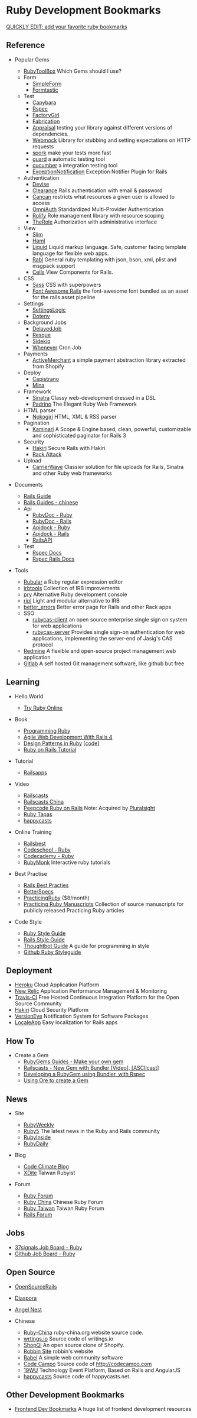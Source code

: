 # Ruby Development Bookmarks

[QUICKLY EDIT: add your favorite ruby bookmarks](https://github.com/saberma/ruby-dev-bookmarks/edit/master/README.md)

## Reference

+ Popular Gems
    + [RubyToolBox](https://www.ruby-toolbox.com) Which Gems should I use?
    + Form
        + [SimpleForm](https://github.com/plataformatec/simple_form)
        + [Formtastic](https://github.com/justinfrench/formtastic)
    + Test
        + [Capybara](https://github.com/jnicklas/capybara)
        + [Rspec](https://github.com/rspec/rspec-core)
        + [FactoryGirl](https://github.com/thoughtbot/factory_girl)
        + [Fabrication](https://github.com/paulelliott/fabrication)
        + [Appraisal](https://github.com/thoughtbot/appraisal) testing your library against different versions of dependencies.
        + [Webmock](https://github.com/bblimke/webmock) Library for stubbing and setting expectations on HTTP requests 
        + [spork](https://github.com/sporkrb/spork) make your tests more fast
        + [guard](https://github.com/guard/guard) a automatic testing tool
        + [cucumber](https://github.com/cucumber/cucumber)  a integration testing tool
        + [ExceptionNotification](https://github.com/smartinez87/exception_notification) Exception Notifier Plugin for Rails
    + Authentication
        + [Devise](https://github.com/plataformatec/devise)
        + [Clearance](https://github.com/thoughtbot/clearance) Rails authentication with email & password
        + [Cancan](https://github.com/ryanb/cancan) restricts what resources a given user is allowed to access
        + [OmniAuth](https://github.com/intridea/omniauth) Standardized Multi-Provider Authentication
        + [Rolify](https://github.com/EppO/rolify) Role management library with resource scoping
        + [TheRole](https://github.com/the-teacher/the_role) Authorization with administrative interface
    + View
        + [Slim](https://github.com/slim-template/slim)
        + [Haml](https://github.com/haml/haml)
        + [Liquid](https://github.com/Shopify/liquid) Liquid markup language. Safe, customer facing template language for flexible web apps.
        + [Rabl](https://github.com/nesquena/rabl) General ruby templating with json, bson, xml, plist and msgpack support
        + [Cells](https://github.com/apotonick/cells) View Components for Rails.
    + CSS
        + [Sass](http://sass-lang.com/) CSS with superpowers
        + [Font Awesome Rails](https://github.com/bokmann/font-awesome-rails) the font-awesome font bundled as an asset for the rails asset pipeline
    + Settings
        + [SettingsLogic](https://github.com/binarylogic/settingslogic)
        + [Dotenv](https://github.com/bkeepers/dotenv)
    + Background Jobs
        + [DelayedJob](https://github.com/collectiveidea/delayed_job)
        + [Resque](https://github.com/resque/resque)
        + [Sidekiq](https://github.com/mperham/sidekiq)
        + [Whenever](https://github.com/javan/whenever) Cron Job
    + Payments
        + [ActiveMerchant](https://github.com/Shopify/active_merchant) a simple payment abstraction library extracted from Shopify
    + Deploy
        + [Capistrano](https://github.com/capistrano/capistrano)
        + [Mina](https://github.com/nadarei/mina)
    + Framework
        + [Sinatra](http://www.sinatrarb.com/) Classy web-development dressed in a DSL
        + [Padrino](http://www.padrinorb.com/) The Elegant Ruby Web Framework
    + HTML parser
        + [Nokogiri](https://github.com/sparklemotion/nokogiri) HTML, XML & RSS parser
    + Pagination
        + [Kaminari](https://github.com/amatsuda/kaminari) A Scope & Engine based, clean, powerful, customizable and sophisticated paginator for Rails 3
    + Security
        + [Hakiri](https://github.com/vasinov/hakiri_cli) Secure Rails with Hakiri
        + [Rack Attack](https://github.com/kickstarter/rack-attack)
    + Upload
        + [CarrierWave](https://github.com/carrierwaveuploader/carrierwave) Classier solution for file uploads for Rails, Sinatra and other Ruby web frameworks

+ Documents
    + [Rails Guide](http://guides.rubyonrails.org/)
    + [Rails Guides - chinese](http://guides.ruby-china.org)
    + Api
        + [RubyDoc - Ruby](http://rubydoc.info/stdlib/core/frames)
        + [RubyDoc - Rails](http://rubydoc.info/docs/rails/3.2.8/frames)
        + [Apidock - Ruby](http://apidock.com/ruby)
        + [Apidock - Rails](http://apidock.com/rails)
        + [RailsAPI](http://api.rubyonrails.org/)
    + Test
        + [Rspec Docs](https://www.relishapp.com/rspec/rspec-core/docs)
        + [Rspec Rails Docs](https://www.relishapp.com/rspec/rspec-rails/docs)

+ Tools
    + [Rubular](http://rubular.com) a Ruby regular expression editor
    + [irbtools](https://github.com/janlelis/irbtools) Collection of IRB improvements
    + [pry](https://github.com/pry/pry) Alternative Ruby development console
    + [ripl](https://github.com/cldwalker/ripl) Light and modular alternative to IRB
    + [better_errors](https://github.com/charliesome/better_errors) Better error page for Rails and other Rack apps
    + SSO
      + [rubycas-client](https://github.com/rubycas/rubycas-client) an open source enterprise single sign on system for web applications
      + [rubycas-server](https://github.com/rubycas/rubycas-server) Provides single sign-on authentication for web applications, implementing the server-end of Jasig's CAS protocol
    + [Redmine](https://github.com/edavis10/redmine) A flexible and open-source project management web application
    + [Gitlab](https://github.com/gitlabhq/gitlabhq) A self hosted Git management software, like github but free

## Learning

+ Hello World
    + [Try Ruby Online](http://tryruby.org)

+ Book
    + [Programming Ruby](http://pragprog.com/book/ruby/programming-ruby)
    + [Agile Web Development With Rails 4](http://pragprog.com/book/rails4/agile-web-development-with-rails-4)
    + [Design Patterns in Ruby](http://www.amazon.com/gp/product/0321490452) [[code]](https://github.com/russolsen/design_patterns_in_ruby_code)
    + [Ruby on Rails Tutorial](http://ruby.railstutorial.org/)

+ Tutorial
    + [Railsapps](http://railsapps.github.io/)

+ Video
    + [Railscasts](http://railscasts.com/)
    + [Railscasts China](http://railscasts-china.com/)
    + [Peepcode Ruby on Rails](https://peepcode.com/screencasts/ruby-on-rails) Note: Acquired by [Pluralsight](http://pluralsight.com/)
    + [Ruby Tapas](http://www.rubytapas.com/)
    + [happycasts](http://www.happycasts.net/)

+ Online Training
    + [Railsbest](http://railsbest.com/)
    + [Codeschool - Ruby](http://www.codeschool.com/paths/ruby)
    + [Codecademy - Ruby](http://www.codecademy.com/tracks/ruby)
    + [RubyMonk](https://rubymonk.com) Interactive ruby tutorials

+ Best Practise
    + [Rails Best Practies](http://rails-bestpractices.com/)
    + [BetterSpecs](http://betterspecs.org/)
    + [PracticingRuby](https://practicingruby.com/) ($8/month)
    + [Practicing Ruby Manuscripts](https://github.com/elm-city-craftworks/practicing-ruby-manuscripts) Collection of source manuscripts for publicly released Practicing Ruby articles

+ Code Style
    + [Ruby Style Guide](https://github.com/bbatsov/ruby-style-guide)
    + [Rails Style Guide](https://github.com/bbatsov/rails-style-guide)
    + [Thoughtbot Guide](https://github.com/thoughtbot/guides) A guide for programming in style
    + [Github Ruby Styleguide](https://github.com/styleguide/ruby)

## Deployment

+ [Heroku](https://www.heroku.com) Cloud Application Platform
+ [New Relic](http://newrelic.com/) Application Performance Management & Monitoring
+ [Travis-CI](https://travis-ci.org/) Free Hosted Continuous Integration Platform for the Open Source Community
+ [Hakiri](https://www.hakiriup.com/) Cloud Security Platform
+ [VersionEye](https://www.versioneye.com/) Notification System for Software Packages
+ [LocaleApp](http://www.localeapp.com/) Easy localization for Rails apps

## How To

+ Create a Gem
    + [RubyGems Guides - Make your own gem](http://guides.rubygems.org/make-your-own-gem/)
    + [Railscasts - New Gem with Bundler [Video], ](http://railscasts.com/episodes/245-new-gem-with-bundler) [[ASCIIcast]](http://railscasts.com/episodes/245-new-gem-with-bundler?view=asciicast)
    + [Developing a RubyGem using Bundler, with Rspec](https://github.com/radar/guides/blob/master/gem-development.md)
    + [Using Ore to create a Gem](http://postmodern.github.io/2012/05/20/you-dont-have-to-use-bundler-to-create-new-rubygems.html)

## News

+ Site
    + [RubyWeekly](http://rubyweekly.com/)
    + [Ruby5](http://ruby5.envylabs.com/) The latest news in the Ruby and Rails community
    + [RubyInside](http://www.rubyinside.com/)
    + [RubyDaily](http://rubydaily.org/)

+ Blog
    + [Code Climate Blog](http://blog.codeclimate.com/)
    + [XDite](http://blog.xdite.net/) Taiwan Rubyist

+ Forum
    + [Ruby Forum](http://www.ruby-forum.com/)
    + [Ruby China](http://ruby-china.org) Chinese Ruby Forum
    + [Ruby Taiwan](http://ruby-taiwan.org) Taiwan Ruby Forum
    + [Rails Forum](https://railsforum.com/)

## Jobs

+ [37signals Job Board - Ruby](http://jobs.37signals.com/jobs/search?term=ruby)
+ [Github Job Board - Ruby](https://jobs.github.com/positions?description=ruby)

## Open Source

+ [OpenSourceRails](http://www.opensourcerails.com)
+ [Diaspora](https://github.com/diaspora/diaspora)
+ [Angel Nest](https://github.com/fredwu/angel_nest)

+ Chinese
    + [Ruby-China](https://github.com/ruby-china/ruby-china) ruby-china.org website source code.
    + [wrtings.io](https://github.com/chloerei/writings) Source code of writings.io
    + [ShopQi](https://github.com/saberma/shopqi) An open source clone of Shopify.
    + [Robbin Site](https://github.com/robbin/robbin_site) robbin's website
    + [Rabel](https://github.com/daqing/rabel) A simple web community software
    + [Code Campo](https://github.com/chloerei/code_campo) Source code of http://codecampo.com
    + [19WU](https://github.com/saberma/19wu) Technology Event Platform, Based on Rails and AngularJS
    + [happycasts](https://github.com/happypeter/happycasts) Source code of happycasts.net.

## Other Development Bookmarks

+ [Frontend Dev Bookmarks](https://github.com/dypsilon/frontend-dev-bookmarks) A huge list of frontend development resources
